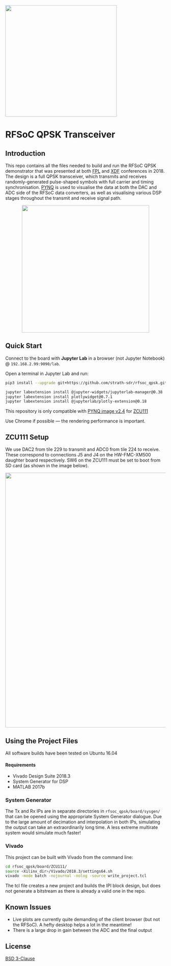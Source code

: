 <img src="https://www.strath.ac.uk/media/1newwebsite/webteam/logos/xUoS_Logo_Horizontal.png.pagespeed.ic.M6gv_BmDx1.png" width="350">

# RFSoC QPSK Transceiver 

## Introduction
This repo contains all the files needed to build and run the RFSoC QPSK demonstrator that was presented at both [FPL](https://fpl2018.org/) and [XDF](http://www.xilinx.com/xdf) conferences in 2018. The design is a full QPSK transceiver, which transmits and receives randomly-generated pulse-shaped symbols with full carrier and timing synchronisation. [PYNQ](https://github.com/xilinx/pynq) is used to visualise the data at both the DAC and ADC side of the RFSoC data converters, as well as visualising various DSP stages throughout the transmit and receive signal path.

<p align="center">
  <img src="https://github.com/strath-sdr/rfsoc_qpsk/blob/master/img/constellation_small.gif" width="400" height="400" />
<p/>

## Quick Start
Connect to the board with **Jupyter Lab** in a browser (not Jupyter Notebook) @ `192.168.2.99:9090/lab`. 

Open a terminal in Jupyter Lab and run:
```sh
pip3 install --upgrade git+https://github.com/strath-sdr/rfsoc_qpsk.git

jupyter labextension install @jupyter-widgets/jupyterlab-manager@0.38
jupyter labextension install plotlywidget@0.7.1
jupyter labextension install @jupyterlab/plotly-extension@0.18
```
This repository is only compatible with [PYNQ image v2.4](https://github.com/Xilinx/PYNQ/releases) for [ZCU111](https://www.xilinx.com/products/boards-and-kits/zcu111.html) 

Use Chrome if possible — the rendering performance is important.

## ZCU111 Setup
We use DAC2 from tile 229 to transmit and ADC0 from tile 224 to receive. These correspond to connections J5 and J4 on the HW-FMC-XM500 daughter board respectively. SW6 on the ZCU111 must be set to boot from SD card (as shown in the image below).

<p align="center">
<img src="https://github.com/strath-sdr/rfsoc_qpsk/blob/master/img/rfsoc_setup.png" width="800">
<p/>

## Using the Project Files
All software builds have been tested on Ubuntu 16.04
#### Requirements
- Vivado Design Suite 2018.3
- System Generator for DSP
- MATLAB 2017b

### System Generator
The Tx and Rx IPs are in separate directories in `rfsoc_qpsk/board/sysgen/` that can be opened using the appropriate System Generator dialogue. Due to the large amount of decimation and interpolation in both IPs, simulating the output can take an extraordinarily long time. A less extreme multirate system would simulate much faster! 

### Vivado
This project can be built with Vivado from the command line:
```sh
cd rfsoc_qpsk/board/ZCU111/
source <Xilinx_dir>/Vivado/2018.3/settings64.sh
vivado -mode batch -nojournal -nolog -source write_project.tcl
```
The tcl file creates a new project and builds the IPI block design, but does not generate a bitstream as there is already a valid one in the repo.

## Known Issues
- Live plots are currently quite demanding of the client browser (but not the RFSoC). A hefty desktop helps a lot in the meantime!
- There is a large drop in gain between the ADC and the final output

## License 
[BSD 3-Clause](https://github.com/strath-sdr/rfsoc_qpsk/blob/master/LICENSE)

